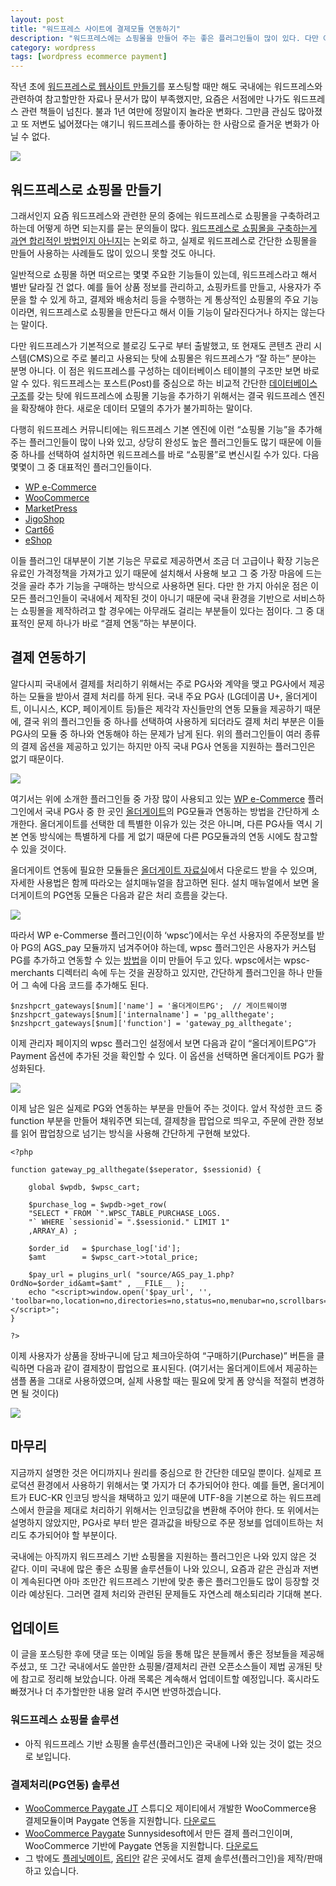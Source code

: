 ```yaml
---
layout: post
title: "워드프레스 사이트에 결제모듈 연동하기"
description: "워드프레스에는 쇼핑몰을 만들어 주는 좋은 플러그인들이 많이 있다. 다만 이들 플러그인이 국내에서 제작된 것이 아닌 탓에 국내 PG사 결재 연동을 위한 부분은 지원하지 않는다. 이 글에서는 워드프레스 쇼핑몰 플러그인 중 하나인 WP e-Commerce에 국내 PG사 중 한 곳인 올더게이트allthegate PG 모듈을 연동하는 방법을 소개한다."
category: wordpress
tags: [wordpress ecommerce payment]
---
```


작년 초에 [워드프레스로 웹사이트 만들기](http://usefulparadigm.com/2012/03/17/creating-static-website-with-wordpress/)를 포스팅할 때만 해도 국내에는 워드프레스와 관련하여 참고할만한 자료나 문서가 많이 부족했지만, 요즘은 서점에만 나가도 워드프레스 관련 책들이 넘친다. 불과 1년 여만에 정말이지 놀라운 변화다. 그만큼 관심도 많아졌고 또 저변도 넓어졌다는 얘기니 워드프레스를 좋아하는 한 사람으로 즐거운 변화가 아닐 수 없다.

![](http://usefulpa.s3.amazonaws.com/images/2013/wp-books.jpg)

## 워드프레스로 쇼핑몰 만들기

그래서인지 요즘 워드프레스와 관련한 문의 중에는 워드프레스로 쇼핑몰을 구축하려고 하는데 어떻게 하면 되는지를 묻는 문의들이 많다. [워드프레스로 쇼핑몰을 구축하는게 과연 합리적인 방법인지 아닌지](http://m-blog.me/?p=1224)는 논외로 하고, 실제로 워드프레스로 간단한 쇼핑몰을 만들어 사용하는 사례들도 많이 있으니 못할 것도 아니다. 

일반적으로 쇼핑몰 하면 떠오르는 몇몇 주요한 기능들이 있는데, 워드프레스라고 해서 별반 달라질 건 없다. 예를 들어 상품 정보를 관리하고, 쇼핑카트를 만들고, 사용자가 주문을 할 수 있게 하고, 결제와 배송처리 등을 수행하는 게 통상적인 쇼핑몰의 주요 기능이라면, 워드프레스로 쇼핑몰을 만든다고 해서 이들 기능이 달라진다거나 하지는 않는다는 말이다.

다만 워드프레스가 기본적으로 블로깅 도구로 부터 출발했고, 또 현재도 콘텐츠 관리 시스템(CMS)으로 주로 불리고 사용되는 탓에 쇼핑몰은 워드프레스가 “잘 하는” 분야는 분명 아니다. 이 점은 워드프레스를 구성하는 데이터베이스 테이블의 구조만 보면 바로 알 수 있다. 워드프레스는 포스트(Post)를 중심으로 하는 비교적 간단한 [데이터베이스 구조](http://codex.wordpress.org/Database_Description)를 갖는 탓에 워드프레스에 쇼핑몰 기능을 추가하기 위해서는 결국 워드프레스 엔진을 확장해야 한다. 새로운 데이터 모델의 추가가 불가피하는 말이다.

다행히 워드프레스 커뮤니티에는 워드프레스 기본 엔진에 이런 “쇼핑몰 기능”을 추가해주는 플러그인들이 많이 나와 있고, 상당히 완성도 높은 플러그인들도 많기 때문에 이들 중 하나를 선택하여 설치하면 워드프레스를 바로 “쇼핑몰”로 변신시킬 수가 있다. 다음 몇몇이 그 중 대표적인 플러그인들이다.

* [WP e-Commerce](http://getshopped.org/)
* [WooCommerce](http://www.woothemes.com/woocommerce/)
* [MarketPress](http://wordpress.org/plugins/wordpress-ecommerce/)
* [JigoShop](http://jigoshop.com/)
* [Cart66](http://cart66.com/)
* [eShop](http://wordpress.org/plugins/eshop/)

이들 플러그인 대부분이 기본 기능은 무료로 제공하면서 조금 더 고급이나 확장 기능은 유료인 가격정책을 가져가고 있기 때문에 설치해서 사용해 보고 그 중 가장 마음에 드는 것을 골라 추가 기능을 구매하는 방식으로 사용하면 된다. 다만 한 가지 아쉬운 점은 이 모든 플러그인들이 국내에서 제작된 것이 아니기 때문에 국내 환경을 기반으로 서비스하는 쇼핑몰을 제작하려고 할 경우에는 아무래도 걸리는 부분들이 있다는 점이다. 그 중 대표적인 문제 하나가 바로 “결제 연동”하는 부분이다.

## 결제 연동하기

알다시피 국내에서 결제를 처리하기 위해서는 주로 PG사와 계약을 맺고 PG사에서 제공하는 모듈을 받아서 결제 처리를 하게 된다. 국내 주요 PG사 (LG데이콤 U+, 올더게이트, 이니시스, KCP, 페이게이트 등)들은 제각각 자신들만의 연동 모듈을 제공하기 때문에, 결국 위의 플러그인들 중 하나를 선택하여 사용하게 되더라도 결제 처리 부분은 이들 PG사의 모듈 중 하나와 연동해야 하는 문제가 남게 된다. 위의  플러그인들이 여러 종류의 결제 옵션을 제공하고 있기는 하지만 아직 국내 PG사 연동을 지원하는 플러그인은 없기 때문이다.

![](http://usefulpa.s3.amazonaws.com/images/2013/wp-e-commerce.png)

여기서는 위에 소개한 플러그인들 중 가장 많이 사용되고 있는 [WP e-Commerce](http://getshopped.org/) 플러그인에서 국내 PG사 중 한 곳인 [올더게이트](http://www.allthegate.com/ags/index.jsp)의 PG모듈과 연동하는 방법을 간단하게 소개한다. 올더게이트를 선택한 데 특별한 이유가 있는 것은 아니며, 다른 PG사들 역시 기본 연동 방식에는 특별하게 다를 게 없기 때문에 다른 PG모듈과의 연동 시에도 참고할 수 있을 것이다.

올더게이트 연동에 필요한 모듈들은 [올더게이트 자료실](http://www.allthegate.com/ags/download/download_01.jsp)에서 다운로드 받을 수 있으며, 자세한 사용법은 함께 따라오는 설치매뉴얼을 참고하면 된다. 설치 매뉴얼에서 보면 올더게이트의 PG연동 모듈은 다음과 같은 처리 흐름을 갖는다.

![](http://usefulpa.s3.amazonaws.com/images/2013/allthegate-flow.png)

따라서 WP e-Commerse 플러그인(이하 ‘wpsc’)에서는 우선 사용자의 주문정보를 받아 PG의 AGS_pay 모듈까지 넘겨주어야 하는데, wpsc 플러그인은 사용자가 커스텀 PG를 추가하고 연동할 수 있는 [방법](http://getshopped.org/resources/docs/get-involved/writing-a-new-payment-gateway/)을 이미 만들어 두고 있다. wpsc에서는 wpsc-merchants 디렉터리 속에 두는 것을 권장하고 있지만, 간단하게 플러그인을 하나 만들어 그 속에 다음 코드를 추가해도 된다.

	$nzshpcrt_gateways[$num]['name'] = '올더게이트PG';  // 게이트웨이명
	$nzshpcrt_gateways[$num]['internalname'] = 'pg_allthegate'; 
	$nzshpcrt_gateways[$num]['function'] = 'gateway_pg_allthegate';

이제 관리자 페이지의 wpsc 플러그인 설정에서 보면 다음과 같이 “올더게이트PG”가 Payment 옵션에 추가된 것을 확인할 수 있다. 이 옵션을 선택하면 올더게이트 PG가 활성화된다.

![](http://usefulpa.s3.amazonaws.com/images/2013/wp-pg-allthegate.png)

이제 남은 일은 실제로 PG와 연동하는 부분을 만들어 주는 것이다. 앞서 작성한 코드 중 function 부분을 만들어 채워주면 되는데, 결제창을 팝업으로 띄우고, 주문에 관한 정보를 읽어 팝업창으로 넘기는 방식을 사용해 간단하게 구현해 보았다.

	<?php 

	function gateway_pg_allthegate($seperator, $sessionid) {

		global $wpdb, $wpsc_cart;

		$purchase_log = $wpdb->get_row(
		"SELECT * FROM `".WPSC_TABLE_PURCHASE_LOGS.
		"` WHERE `sessionid`= ".$sessionid." LIMIT 1"
		,ARRAY_A) ;
	
		$order_id 	= $purchase_log['id'];
		$amt 		= $wpsc_cart->total_price;
	
		$pay_url = plugins_url( "source/AGS_pay_1.php?OrdNo=$order_id&amt=$amt" , __FILE__ );
		echo "<script>window.open('$pay_url', '', 'toolbar=no,location=no,directories=no,status=no,menubar=no,scrollbars=no,resizable=no,top=0,left=350,width=527,height=543');</script>";
	} 

	?>

이제 사용자가 상품을 장바구니에 담고 체크아웃하여 “구매하기(Purchase)” 버튼을 클릭하면 다음과 같이 결제창이 팝업으로 표시된다. (여기서는 올더게이트에서 제공하는 샘플 폼을 그대로 사용하였으며, 실제 사용할 때는 필요에 맞게 폼 양식을 적절히 변경하면 될 것이다)

![](http://usefulpa.s3.amazonaws.com/images/2013/wp-checkout-demo.png)

## 마무리

지금까지 설명한 것은 어디까지나 원리를 중심으로 한 간단한 데모일 뿐이다. 실제로 프로덕션 환경에서 사용하기 위해서는 몇 가지가 더 추가되어야 한다. 예를 들면, 올더게이트가 EUC-KR 인코딩 방식을 채택하고 있기 때문에 UTF-8을 기본으로 하는 워드프레스에서 한글을 제대로 처리하기 위해서는 인코딩값을 변환해 주어야 한다. 또 위에서는 설명하지 않았지만, PG사로 부터 받은 결과값을 바탕으로 주문 정보를 업데이트하는 처리도 추가되어야 할 부분이다.

국내에는 아직까지 워드프레스 기반 쇼핑몰을 지원하는 플러그인은 나와 있지 않은 것 같다. 이미 국내에 많은 좋은 쇼핑몰 솔루션들이 나와 있으니, 요즘과 같은 관심과 저변이 계속된다면 아마 조만간 워드프레스 기반에 맞춘 좋은 플러그인들도 많이 등장할 것이라 예상된다. 그러면 결제 처리와 관련된 문제들도 자연스레 해소되리라 기대해 본다.

## 업데이트

이 글을 포스팅한 후에 댓글 또는 이메일 등을 통해 많은 분들께서 좋은 정보들을 제공해 주셨고, 또 그간 국내에서도 쓸만한 쇼핑몰/결제처리 관련 오픈소스들이 제법 공개된 탓에 참고로 정리해 보았습니다. 아래 목록은 계속해서 업데이트할 예정입니다. 혹시라도 빠졌거나 더 추가할만한 내용 알려 주시면 반영하겠습니다.

### 워드프레스 쇼핑몰 솔루션

- 아직 워드프레스 기반 쇼핑몰 솔루션(플러그인)은 국내에 나와 있는 것이 없는 것으로 보입니다.

### 결제처리(PG연동) 솔루션

- [WooCommerce Paygate JT](http://studio-jt.co.kr/%EC%9B%8C%EB%93%9C%ED%94%84%EB%A0%88%EC%8A%A4-%ED%95%9C%EA%B5%AD%ED%98%95-%EA%B2%B0%EC%A0%9C-%EC%97%B0%EB%8F%99-%ED%94%8C%EB%9F%AC%EA%B7%B8%EC%9D%B8-%EB%AC%B4%EB%A3%8C-%EB%B0%B0%ED%8F%AC/) 스튜디오 제이티에서 개발한 WooCommerce용 결제모듈이며 Paygate 연동을 지원합니다. [다운로드](http://wordpress.org/plugins/woocommerce-paygate-jt/)
- [WooCommerce Paygate](http://blog.sunnysidesoft.com/woocommerce-paygate/) Sunnysidesoft에서 만든 결제 플러그인이며, WooCommerce 기반에 Paygate 연동을 지원합니다. [다운로드](https://github.com/sunnysidesoft/woocommerce-paygate)
- 그 밖에도 [플레닛메이트](http://www.bloter.net/archives/166509), [옵티안](http://www.optian.co.kr/?p=3442) 같은 곳에서도 결제 솔루션(플러그인)을 제작/판매하고 있습니다.